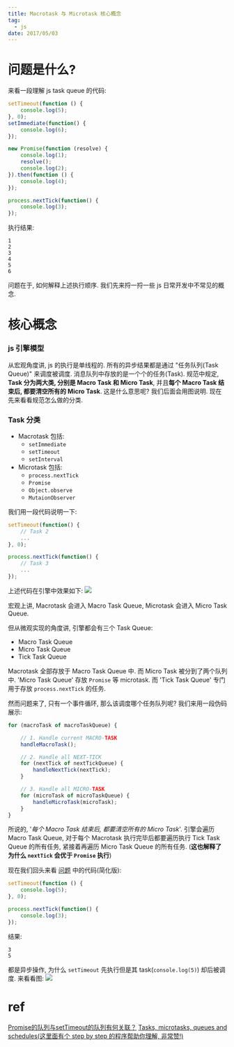 ```yaml
---
title: Macrotask 与 Microtask 核心概念
tag:
  - js
date: 2017/05/03
---
```


# 问题是什么?
来看一段理解 js task queue 的代码:
```js
setTimeout(function () {
    console.log(5);
}, 0);
setImmediate(function() {
    console.log(6);
});

new Promise(function (resolve) {
    console.log(1);
    resolve();
    console.log(2);
}).then(function () {
    console.log(4);
});

process.nextTick(function() {
    console.log(3);
});
```
执行结果:
```
1
2
3
4
5
6
```

问题在于, 如何解释上述执行顺序. 我们先来捋一捋一些 js 日常开发中不常见的概念.

# 核心概念
### js 引擎模型
从宏观角度讲, js 的执行是单线程的. 所有的异步结果都是通过 "任务队列(Task Queue)" 来调度被调度. 消息队列中存放的是一个个的任务(Task). 规范中规定, **Task 分为两大类, 分别是 Macro Task 和 Micro Task**, 并且**每个 Macro Task 结束后, 都要清空所有的 Micro Task**. 这是什么意思呢? 我们后面会用图说明. 现在先来看看规范怎么做的分类.

### Task 分类
* Macrotask 包括: 
  * `setImmediate`
  * `setTimeout`
  * `setInterval`
* Microtask 包括:
  * `process.nextTick`
  * `Promise`
  * `Object.observe`
  * `MutaionObserver`

我们用一段代码说明一下:
```js
setTimeout(function() {
    // Task 2
    ...
}, 0);

process.nextTick(function() {
    // Task 3
    ...
});
```
上述代码在引擎中效果如下:
![](/images/macrotask-microtask/macro_micro.png)

宏观上讲, Macrotask 会进入 Macro Task Queue, Microtask 会进入 Micro Task Queue. 

但从微观实现的角度讲, 引擎都会有三个 Task Queue:

* Macro Task Queue
* Micro Task Queue
* Tick Task Queue

Macrotask 全部存放于 Macro Task Queue 中. 而 Micro Task 被分到了两个队列中. 'Micro Task Queue' 存放 `Promise` 等 microtask. 而 'Tick Task Queue' 专门用于存放 `process.nextTick` 的任务.

然而问题来了, 只有一个事件循环, 那么该调度哪个任务队列呢? 我们来用一段伪码展示:
```js
for (macroTask of macroTaskQueue) {

    // 1. Handle current MACRO-TASK
    handleMacroTask();

    // 2. Handle all NEXT-TICK
    for (nextTick of nextTickQueue) {
        handleNextTick(nextTick);
    }

    // 3. Handle all MICRO-TASK
    for (microTask of microTaskQueue) {
        handleMicroTask(microTask);
    }
}
```
所说的, '*每个 Macro Task 结束后, 都要清空所有的 Micro Task*'. 引擎会遍历 Macro Task Queue, 对于每个 Macrotask 执行完毕后都要遍历执行 Tick Task Queue 的所有任务, 紧接着再遍历 Micro Task Queue 的所有任务. (**这也解释了为什么 `nextTick` 会优于 `Promise` 执行**)

现在我们回头来看 [问题](#问题是什么?) 中的代码(简化版):
```js
setTimeout(function () {
    console.log(5);
}, 0);

process.nextTick(function() {
    console.log(3);
});
```
结果:
```
3
5
```
都是异步操作, 为什么 `setTimeout` 先执行但是其 task(`console.log(5)`) 却后被调度. 来看看图:
![](/images/macrotask-microtask/schedule.png)


# ref
[Promise的队列与setTimeout的队列有何关联？](https://www.zhihu.com/question/36972010)
[Tasks, microtasks, queues and schedules(这里面有个 step by step 的程序帮助你理解, 非常赞!)](https://jakearchibald.com/2015/tasks-microtasks-queues-and-schedules/)